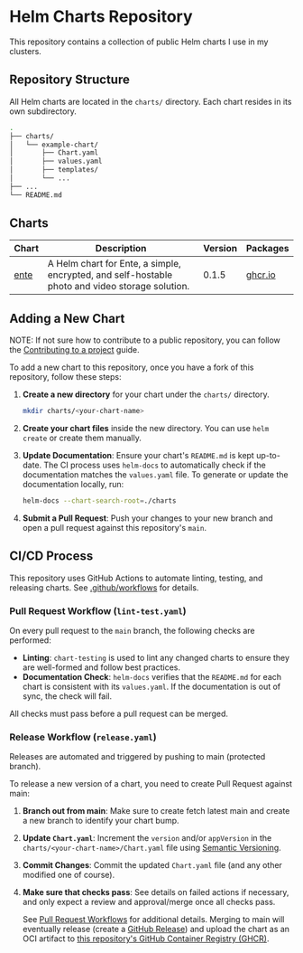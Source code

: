 # Helm Charts Repository

This repository contains a collection of public Helm charts I use in my clusters.

## Repository Structure

All Helm charts are located in the `charts/` directory. Each chart resides in its own subdirectory.

```sh
.
├── charts/
│   └── example-chart/
│       ├── Chart.yaml
│       ├── values.yaml
│       ├── templates/
│       └── ...
├── ...
└── README.md
```

## Charts

<!-- CHARTS_TABLE_START -->
| Chart | Description | Version | Packages |
|-------|-------------|---------|----------|
| [ente](charts/ente/README.md) | A Helm chart for Ente, a simple, encrypted, and self-hostable photo and video storage solution. | 0.1.5 | [ghcr.io](ghcr.io/ocraviotto/ente) |
<!-- CHARTS_TABLE_END -->

## Adding a New Chart

NOTE: If not sure how to contribute to a public repository, you can follow the [Contributing to a project](https://docs.github.com/en/get-started/exploring-projects-on-github/contributing-to-a-project) guide.

To add a new chart to this repository, once you have a fork of this repository, follow these steps:

1. **Create a new directory** for your chart under the `charts/` directory.

    ```sh
    mkdir charts/<your-chart-name>
    ```

2. **Create your chart files** inside the new directory. You can use `helm create` or create them manually.

3. **Update Documentation**: Ensure your chart's `README.md` is kept up-to-date. The CI process uses `helm-docs` to automatically check if the documentation matches the `values.yaml` file. To generate or update the documentation locally, run:

    ```sh
    helm-docs --chart-search-root=./charts
    ```

4. **Submit a Pull Request**: Push your changes to your new branch and open a pull request against this repository's `main`.

## CI/CD Process

This repository uses GitHub Actions to automate linting, testing, and releasing charts.
See [.github/workflows](.github/workflows) for details.

### Pull Request Workflow (`lint-test.yaml`)

On every pull request to the `main` branch, the following checks are performed:

- **Linting**: `chart-testing` is used to lint any changed charts to ensure they are well-formed and follow best practices.
- **Documentation Check**: `helm-docs` verifies that the `README.md` for each chart is consistent with its `values.yaml`. If the documentation is out of sync, the check will fail.

All checks must pass before a pull request can be merged.

### Release Workflow (`release.yaml`)

Releases are automated and triggered by pushing to main (protected branch).

To release a new version of a chart, you need to create Pull Request against main:

1. **Branch out from main**: Make sure to create fetch latest main and create a new branch to identify your chart bump.

2. **Update `Chart.yaml`**: Increment the `version` and/or `appVersion` in the `charts/<your-chart-name>/Chart.yaml` file using [Semantic Versioning](https://semver.org/).

3. **Commit Changes**: Commit the updated `Chart.yaml` file (and any other modified one of course).

4. **Make sure that checks pass**: See details on failed actions if necessary, and only expect a review and approval/merge once all checks pass.

    See [Pull Request Workflows](#pull-request-workflow-lint-testyaml) for additional details.
    Merging to main will eventually release (create a [GitHub Release](https://docs.github.com/en/repositories/releasing-projects-on-github/about-releases)) and upload the chart as an OCI artifact to [this repository's GitHub Container Registry (GHCR)](https://github.com/ocraviotto?tab=packages&repo_name=helm-charts).
